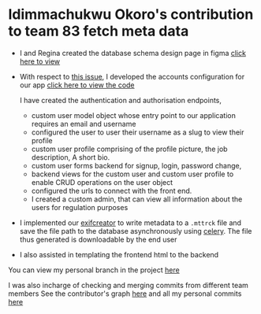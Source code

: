 # Idimmachukwu Okoro's contribution to team 83 fetch meta data

 - I and Regina created the database schema design page in figma [click here to view](https://www.figma.com/file/fIeIf2BakTUAXfUTv9EFnx/Team_83-DATABASE-SCHEMA?node-id=91%3A102)
 - With respect to [this issue](https://github.com/zuri-training/proj_fetch_meta_data_team_83/issues/20), I developed the accounts configuration for our app  [click here to view the code](https://github.com/zuri-training/proj_fetch_meta_data_team_83/tree/main/fetch_metadata/apps/accounts)

    I have created the authentication and authorisation endpoints, 
    -  custom user model object whose entry point to our application requires an email and username
    -  configured the user to user their username as a slug to view their profile
    -  custom user profile comprising of the profile picture, the job description, A short bio.
    -  custom user forms backend for signup,  login, password change, 
    -  backend views for the custom user and custom user profile to enable CRUD operations on the user object
    - configured the urls to connect with the front end.
    -  I created a custom admin, that can view all information about the users for regulation purposes
 - I implemented our [exifcreator](https://github.com/zuri-training/proj_fetch_meta_data_team_83/blob/main/fetch_metadata/apps/file_control/exifcreator.py) to write metadata to a `.mttrck` file and save the file path to the database asynchronously using [celery](https://github.com/zuri-training/proj_fetch_meta_data_team_83/blob/main/fetch_metadata/apps/file_control/tasks.py). The file thus generated is downloadable by the end user
 - I also assisted in templating the frontend html to the backend


 You can view my personal branch in the project [here](https://github.com/zuri-training/proj_fetch_meta_data_team_83/tree/idimmusix)

 I was also incharge of checking and merging commits from different team members
 See the contributor's graph [here](https://github.com/zuri-training/proj_fetch_meta_data_team_83/graphs/contributors) and all my personal commits [here](https://github.com/zuri-training/proj_fetch_meta_data_team_83/commits?author=Idimmusix)

 